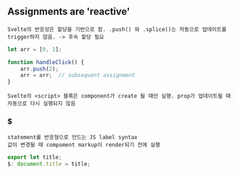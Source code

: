 ## Assignments are 'reactive'

```
Svelte의 반응성은 할당을 기반으로 함. .push() 와 .splice()는 자동으로 업데이트를 trigger하지 않음. -> 후속 할당 필요
```
```js
let arr = [0, 1];

function handleClick() {
    arr.push(2);
    arr = arr;  // subsequent assignment
}
```

```
Svelte의 <script> 블록은 component가 create 될 때만 실행. prop가 업데이트될 때 자동으로 다시 실행되지 않음
```

### $

```
statement를 반응형으로 만드는 JS label syntax
값이 변경될 때 compoment markup이 render되기 전에 실행
```
```js
export let title;
$: document.title = title;
```

